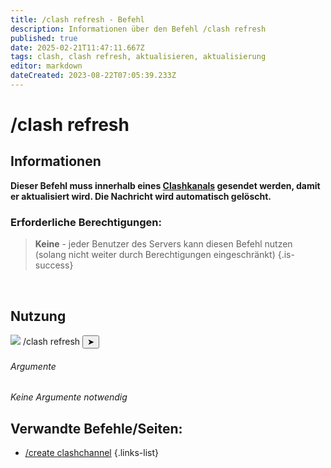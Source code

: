 ```yaml
---
title: /clash refresh - Befehl
description: Informationen über den Befehl /clash refresh
published: true
date: 2025-02-21T11:47:11.667Z
tags: clash, clash refresh, aktualisieren, aktualisierung
editor: markdown
dateCreated: 2023-08-22T07:05:39.233Z
---
```


# /clash refresh
## Informationen
**Dieser Befehl muss innerhalb eines [Clashkanals](/de/features/clashchannel) gesendet werden, damit er aktualisiert wird. Die Nachricht wird automatisch gelöscht.**
<br>

### Erforderliche Berechtigungen:
>**Keine** - jeder Benutzer des Servers kann diesen Befehl nutzen (solang nicht weiter durch Berechtigungen eingeschränkt) {.is-success}

<br>

## Nutzung
<div class="discord-preview">
    <div class="dcp-chatbar">
        <img src="/zoe_logo.png" class="dcp-avatar">
        <span class="dcp-command">/clash refresh</span>
        <button class="dcp-send-btn">&#10148;</button> 
    </div>
</div>

###### Argumente
*Keine Argumente notwendig*
<br>

## Verwandte Befehle/Seiten:
-   [/create clashchannel](/de/commands/clashchannel/create/)
{.links-list}